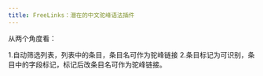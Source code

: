 ```yaml
---
title: FreeLinks：潜在的中文驼峰语法插件
---
```


从两个角度看：

1.自动筛选列表，列表中的条目，条目名可作为驼峰链接
2.条目标记为可识别，条目中的字段标记，标记后改条目名可作为驼峰链接。
